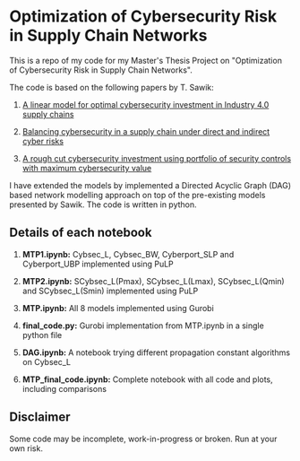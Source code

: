 # Optimization of Cybersecurity Risk in Supply Chain Networks

This is a repo of my code for my Master's Thesis Project on "Optimization of Cybersecurity Risk in Supply Chain Networks".

The code is based on the following papers by T. Sawik:
1. [A linear model for optimal cybersecurity investment in Industry 4.0 supply chains](https://www.tandfonline.com/doi/pdf/10.1080/00207543.2020.1856442)

2. [Balancing cybersecurity in a supply chain under direct and indirect cyber risks](https://www.tandfonline.com/doi/pdf/10.1080/00207543.2021.1914356)

3. [A rough cut cybersecurity investment using
portfolio of security controls with maximum
cybersecurity value](https://www.tandfonline.com/doi/pdf/10.1080/00207543.2021.1994166)

I have extended the models by implemented a Directed Acyclic Graph (DAG) based network modelling approach on top of the pre-existing models presented by Sawik. The code is written in python.

## Details of each notebook

1. **MTP1.ipynb:** Cybsec_L, Cybsec_BW, Cyberport_SLP and Cyberport_UBP implemented using PuLP

2. **MTP2.ipynb:** SCybsec_L(Pmax), SCybsec_L(Lmax), SCybsec_L(Qmin) and SCybsec_L(Smin) implemented using PuLP

3. **MTP.ipynb:** All 8 models implemented using Gurobi 

4. **final_code.py:** Gurobi implementation from MTP.ipynb in a single python file

5. **DAG.ipynb:** A notebook trying different propagation constant algorithms on Cybsec_L

6. **MTP_final_code.ipynb:** Complete notebook with all code and plots, including comparisons


## Disclaimer

Some code may be incomplete, work-in-progress or broken. Run at your own risk.
